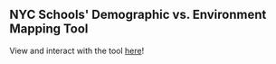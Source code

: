 ## NYC Schools' Demographic vs. Environment Mapping Tool

View and interact with the tool [here](https://leejanice.shinyapps.io/nyc-vis/)!
